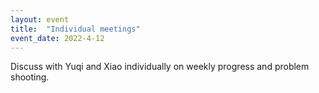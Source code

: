 ```yaml
---
layout: event
title:  "Individual meetings"
event_date: 2022-4-12
---
```


Discuss with Yuqi and Xiao individually on weekly progress and problem shooting.
